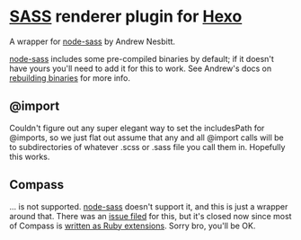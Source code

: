 [SASS] renderer plugin for [Hexo]
=================================

A wrapper for [node-sass] by Andrew Nesbitt.

[node-sass] includes some pre-compiled binaries by default; if it doesn't have
yours you'll need to add it for this to work. See Andrew's docs on [rebuilding
binaries] for more info.

## @import

Couldn't figure out any super elegant way to set the includesPath for @imports,
so we just flat out assume that any and all @import calls will be to
subdirectories of whatever .scss or .sass file you call them in. Hopefully this
works.

## Compass

... is not supported. [node-sass] doesn't support it, and this is just
a wrapper around that. There was an [issue filed] for this, but it's closed now
since most of Compass is [written as Ruby extensions]. Sorry bro, you'll be OK.



[Hexo]:                         http://zespia.tw/hexo
[SASS]:                         http://sass-lang.com/
[node-sass]:                    https://github.com/andrew/node-sass
[rebuilding binaries]:          https://github.com/andrew/node-sass#rebuilding-binaries
[issue filed]:                  https://github.com/andrew/node-sass/issues/54
[written as Ruby extensions]:   https://github.com/chriseppstein/compass/tree/stable/lib/compass/sass_extensions
